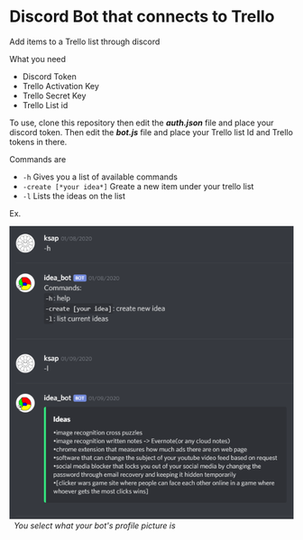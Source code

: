# Discord Bot that connects to Trello


Add items to a Trello list through discord


What you need
* Discord Token 
* Trello Activation Key
* Trello Secret Key
* Trello List id

To use, clone this repository then edit the ***auth.json*** file and place your discord token. Then edit the ***bot.js*** file and place your Trello list Id and Trello tokens in there.

Commands are 
* `-h` Gives you a list of available commands 
* `-create [*your idea*]` Greate a new item under your trello list 
* `-l` Lists the ideas on the list 

Ex.

![alt-text](example.png)  
&nbsp; *You select what your bot's profile picture is*



